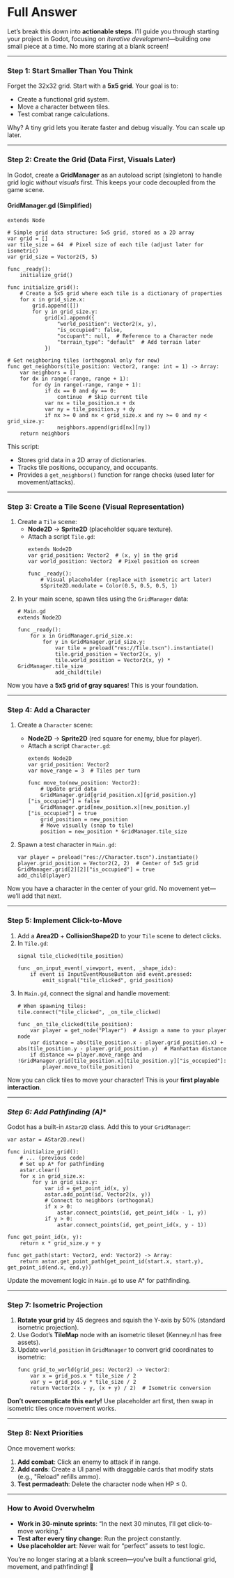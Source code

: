 # Full Answer
Let’s break this down into **actionable steps**. I’ll guide you through starting your project in Godot, focusing on *iterative development*—building one small piece at a time. No more staring at a blank screen!

---

### **Step 1: Start Smaller Than You Think**
Forget the 32x32 grid. Start with a **5x5 grid**. Your goal is to:
- Create a functional grid system.
- Move a character between tiles.
- Test combat range calculations.

Why? A tiny grid lets you iterate faster and debug visually. You can scale up later.

---

### **Step 2: Create the Grid (Data First, Visuals Later)**
In Godot, create a **GridManager** as an autoload script (singleton) to handle grid logic *without visuals* first. This keeps your code decoupled from the game scene.

#### **GridManager.gd (Simplified)**
```gdscript
extends Node

# Simple grid data structure: 5x5 grid, stored as a 2D array
var grid = []
var tile_size = 64  # Pixel size of each tile (adjust later for isometric)
var grid_size = Vector2(5, 5)

func _ready():
    initialize_grid()

func initialize_grid():
    # Create a 5x5 grid where each tile is a dictionary of properties
    for x in grid_size.x:
        grid.append([])
        for y in grid_size.y:
            grid[x].append({
                "world_position": Vector2(x, y),
                "is_occupied": false,
                "occupant": null,  # Reference to a Character node
                "terrain_type": "default"  # Add terrain later
            })

# Get neighboring tiles (orthogonal only for now)
func get_neighbors(tile_position: Vector2, range: int = 1) -> Array:
    var neighbors = []
    for dx in range(-range, range + 1):
        for dy in range(-range, range + 1):
            if dx == 0 and dy == 0:
                continue  # Skip current tile
            var nx = tile_position.x + dx
            var ny = tile_position.y + dy
            if nx >= 0 and nx < grid_size.x and ny >= 0 and ny < grid_size.y:
                neighbors.append(grid[nx][ny])
    return neighbors
```

This script:
- Stores grid data in a 2D array of dictionaries.
- Tracks tile positions, occupancy, and occupants.
- Provides a `get_neighbors()` function for range checks (used later for movement/attacks).

---

### **Step 3: Create a Tile Scene (Visual Representation)**
1. Create a `Tile` scene:
   - **Node2D** → **Sprite2D** (placeholder square texture).
   - Attach a script `Tile.gd`:
     ```gdscript
     extends Node2D
     var grid_position: Vector2  # (x, y) in the grid
     var world_position: Vector2  # Pixel position on screen

     func _ready():
         # Visual placeholder (replace with isometric art later)
         $Sprite2D.modulate = Color(0.5, 0.5, 0.5, 1)
     ```
2. In your main scene, spawn tiles using the `GridManager` data:
   ```gdscript
   # Main.gd
   extends Node2D

   func _ready():
       for x in GridManager.grid_size.x:
           for y in GridManager.grid_size.y:
               var tile = preload("res://Tile.tscn").instantiate()
               tile.grid_position = Vector2(x, y)
               tile.world_position = Vector2(x, y) * GridManager.tile_size
               add_child(tile)
   ```

Now you have a **5x5 grid of gray squares**! This is your foundation.

---

### **Step 4: Add a Character**
1. Create a `Character` scene:
   - **Node2D** → **Sprite2D** (red square for enemy, blue for player).
   - Attach a script `Character.gd`:
     ```gdscript
     extends Node2D
     var grid_position: Vector2
     var move_range = 3  # Tiles per turn

     func move_to(new_position: Vector2):
         # Update grid data
         GridManager.grid[grid_position.x][grid_position.y]["is_occupied"] = false
         GridManager.grid[new_position.x][new_position.y]["is_occupied"] = true
         grid_position = new_position
         # Move visually (snap to tile)
         position = new_position * GridManager.tile_size
     ```

2. Spawn a test character in `Main.gd`:
   ```gdscript
   var player = preload("res://Character.tscn").instantiate()
   player.grid_position = Vector2(2, 2)  # Center of 5x5 grid
   GridManager.grid[2][2]["is_occupied"] = true
   add_child(player)
   ```

Now you have a character in the center of your grid. No movement yet—we’ll add that next.

---

### **Step 5: Implement Click-to-Move**
1. Add a **Area2D** + **CollisionShape2D** to your `Tile` scene to detect clicks.
2. In `Tile.gd`:
   ```gdscript
   signal tile_clicked(tile_position)

   func _on_input_event(_viewport, event, _shape_idx):
       if event is InputEventMouseButton and event.pressed:
           emit_signal("tile_clicked", grid_position)
   ```
3. In `Main.gd`, connect the signal and handle movement:
   ```gdscript
   # When spawning tiles:
   tile.connect("tile_clicked", _on_tile_clicked)

   func _on_tile_clicked(tile_position):
       var player = get_node("Player")  # Assign a name to your player node
       var distance = abs(tile_position.x - player.grid_position.x) + abs(tile_position.y - player.grid_position.y)  # Manhattan distance
       if distance <= player.move_range and !GridManager.grid[tile_position.x][tile_position.y]["is_occupied"]:
           player.move_to(tile_position)
   ```

Now you can click tiles to move your character! This is your **first playable interaction**.

---

### **Step 6: Add Pathfinding (A*)**
Godot has a built-in `AStar2D` class. Add this to your `GridManager`:
```gdscript
var astar = AStar2D.new()

func initialize_grid():
    # ... (previous code)
    # Set up A* for pathfinding
    astar.clear()
    for x in grid_size.x:
        for y in grid_size.y:
            var id = get_point_id(x, y)
            astar.add_point(id, Vector2(x, y))
            # Connect to neighbors (orthogonal)
            if x > 0:
                astar.connect_points(id, get_point_id(x - 1, y))
            if y > 0:
                astar.connect_points(id, get_point_id(x, y - 1))

func get_point_id(x, y):
    return x * grid_size.y + y

func get_path(start: Vector2, end: Vector2) -> Array:
    return astar.get_point_path(get_point_id(start.x, start.y), get_point_id(end.x, end.y))
```

Update the movement logic in `Main.gd` to use A* for pathfinding.

---

### **Step 7: Isometric Projection**
1. **Rotate your grid** by 45 degrees and squish the Y-axis by 50% (standard isometric projection).
2. Use Godot’s **TileMap** node with an isometric tileset (Kenney.nl has free assets).
3. Update `world_position` in `GridManager` to convert grid coordinates to isometric:
   ```gdscript
   func grid_to_world(grid_pos: Vector2) -> Vector2:
       var x = grid_pos.x * tile_size / 2
       var y = grid_pos.y * tile_size / 2
       return Vector2(x - y, (x + y) / 2)  # Isometric conversion
   ```

**Don’t overcomplicate this early!** Use placeholder art first, then swap in isometric tiles once movement works.

---

### **Step 8: Next Priorities**
Once movement works:
1. **Add combat**: Click an enemy to attack if in range.
2. **Add cards**: Create a UI panel with draggable cards that modify stats (e.g., "Reload" refills ammo).
3. **Test permadeath**: Delete the character node when HP ≤ 0.

---

### **How to Avoid Overwhelm**
- **Work in 30-minute sprints**: “In the next 30 minutes, I’ll get click-to-move working.”
- **Test after every tiny change**: Run the project constantly.
- **Use placeholder art**: Never wait for “perfect” assets to test logic.

You’re no longer staring at a blank screen—you’ve built a functional grid, movement, and pathfinding! 🚀


